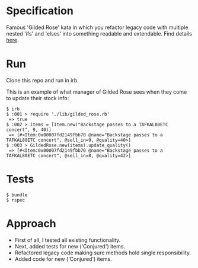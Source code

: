 # Specification

Famous 'Gilded Rose' kata in which you refactor legacy code with multiple nested 'ifs' and 'elses' into something readable and extendable. Find details [here](specification.md).

# Run

Clone this repo and run in irb.

This is an example of what manager of Gilded Rose sees when they come to update their stock info:
```
$ irb
$ :001 > require './lib/gilded_rose.rb'
 => true
$ :002 > items = [Item.new("Backstage passes to a TAFKAL80ETC concert", 9, 40)]
 => [#<Item:0x00007fd2149fbb70 @name="Backstage passes to a TAFKAL80ETC concert", @sell_in=9, @quality=40>]
$ :003 > GildedRose.new(items).update_quality()
 => [#<Item:0x00007fd2149fbb70 @name="Backstage passes to a TAFKAL80ETC concert", @sell_in=8, @quality=42>]
```
# Tests
```
$ bundle
$ rspec
```

# Approach
- First of all, I tested all existing functionality.
- Next, added tests for new ('Conjured') items.
- Refactored legacy code making sure methods hold single responsibility.
- Added code for new ('Conjured') items.
